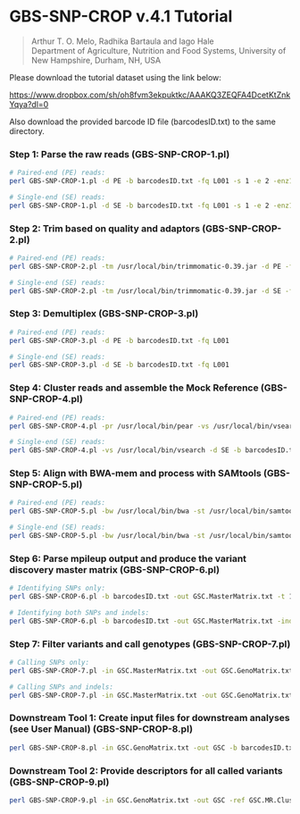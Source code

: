 # GBS-SNP-CROP v.4.1 Tutorial 
> Arthur T. O. Melo, Radhika Bartaula and Iago Hale   
> Department of Agriculture, Nutrition and Food Systems, University of New Hampshire, Durham, NH, USA

Please download the tutorial dataset using the link below:

https://www.dropbox.com/sh/oh8fvm3ekpuktkc/AAAKQ3ZEQFA4DcetKtZnkYqya?dl=0

Also download the provided barcode ID file (barcodesID.txt) to the same directory.

### Step 1: Parse the raw reads (GBS-SNP-CROP-1.pl)
```bash
# Paired-end (PE) reads:
perl GBS-SNP-CROP-1.pl -d PE -b barcodesID.txt -fq L001 -s 1 -e 2 -enz1 TGCA -enz2 CGG -t 10

# Single-end (SE) reads:
perl GBS-SNP-CROP-1.pl -d SE -b barcodesID.txt -fq L001 -s 1 -e 2 -enz1 TGCA -enz2 CGG -t 10
```

### Step 2: Trim based on quality and adaptors (GBS-SNP-CROP-2.pl)
```bash
# Paired-end (PE) reads:
perl GBS-SNP-CROP-2.pl -tm /usr/local/bin/trimmomatic-0.39.jar -d PE -fq L001 -t 10 -ph 33 -ad TruSeq3-PE.fa:2:30:10 -l 30 -sl 4:30 -tr 30 -m 32

# Single-end (SE) reads:
perl GBS-SNP-CROP-2.pl -tm /usr/local/bin/trimmomatic-0.39.jar -d SE -fq L001 -t 10 -ph 33 -ad TruSeq3-SE.fa:2:30:10 -l 30 -sl 4:30 -tr 30 -m 32
```

### Step 3: Demultiplex (GBS-SNP-CROP-3.pl)
```bash
# Paired-end (PE) reads:
perl GBS-SNP-CROP-3.pl -d PE -b barcodesID.txt -fq L001

# Single-end (SE) reads:
perl GBS-SNP-CROP-3.pl -d SE -b barcodesID.txt -fq L001
```

### Step 4: Cluster reads and assemble the Mock Reference (GBS-SNP-CROP-4.pl)
```bash
# Paired-end (PE) reads:
perl GBS-SNP-CROP-4.pl -pr /usr/local/bin/pear -vs /usr/local/bin/vsearch -d PE -b barcodesID.txt -rl 150 -p 0.01 -pl 32 -t 10 -cl consout -id 0.93 -min 32 -MR GSC.MR

# Single-end (SE) reads:
perl GBS-SNP-CROP-4.pl -vs /usr/local/bin/vsearch -d SE -b barcodesID.txt -rl 150 -t 10 -cl consout -id 0.93 -min 32 -MR GSC.MR
```

### Step 5: Align with BWA-mem and process with SAMtools (GBS-SNP-CROP-5.pl)
```bash
# Paired-end (PE) reads:
perl GBS-SNP-CROP-5.pl -bw /usr/local/bin/bwa -st /usr/local/bin/samtools -d PE -b barcodesID.txt -ref GSC.MR.Genome.fa -Q 30 -q 30 -F 2308 -f 2 -t 10 -opt 0

# Single-end (SE) reads:
perl GBS-SNP-CROP-5.pl -bw /usr/local/bin/bwa -st /usr/local/bin/samtools -d SE -b barcodesID.txt -ref GSC.MR.Genome.fa -Q 30 -q 30 -F 2308 -f 0 -t 10 -opt 0
```

### Step 6: Parse mpileup output and produce the variant discovery master matrix (GBS-SNP-CROP-6.pl)
```bash
# Identifying SNPs only:
perl GBS-SNP-CROP-6.pl -b barcodesID.txt -out GSC.MasterMatrix.txt -t 10

# Identifying both SNPs and indels:
perl GBS-SNP-CROP-6.pl -b barcodesID.txt -out GSC.MasterMatrix.txt -indel -t 10
```

### Step 7: Filter variants and call genotypes (GBS-SNP-CROP-7.pl)
```bash
# Calling SNPs only:
perl GBS-SNP-CROP-7.pl -in GSC.MasterMatrix.txt -out GSC.GenoMatrix.txt -mnHoDepth0 5 -mnHoDepth1 20 -mnHetDepth 3 -altStrength 0.8 -mnAlleleRatio 0.25 -mnCall 0.75 -mnAvgDepth 3 -mxAvgDepth 200

# Calling SNPs and indels:
perl GBS-SNP-CROP-7.pl -in GSC.MasterMatrix.txt -out GSC.GenoMatrix.txt -indel -mnHoDepth0 5 -mnHoDepth1 20 -mnHetDepth 3 -altStrength 0.8 -mnAlleleRatio 0.25 -mnCall 0.75 -mnAvgDepth 3 -mxAvgDepth 200
```

### Downstream Tool 1: Create input files for downstream analyses (see User Manual) (GBS-SNP-CROP-8.pl)
```bash
perl GBS-SNP-CROP-8.pl -in GSC.GenoMatrix.txt -out GSC -b barcodesID.txt -formats R,T,P,V,H 
```

### Downstream Tool 2: Provide descriptors for all called variants (GBS-SNP-CROP-9.pl)
```bash
perl GBS-SNP-CROP-9.pl -in GSC.GenoMatrix.txt -out GSC -ref GSC.MR.Clusters.fa 
```
